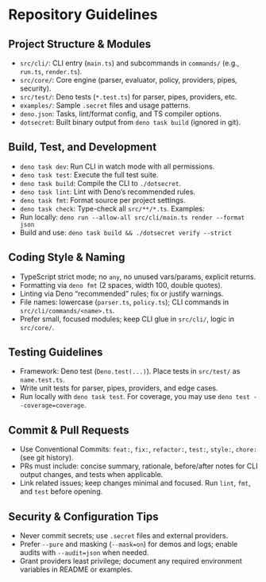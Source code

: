 # Repository Guidelines

## Project Structure & Modules

- `src/cli/`: CLI entry (`main.ts`) and subcommands in `commands/` (e.g., `run.ts`, `render.ts`).
- `src/core/`: Core engine (parser, evaluator, policy, providers, pipes, security).
- `src/test/`: Deno tests (`*.test.ts`) for parser, pipes, providers, etc.
- `examples/`: Sample `.secret` files and usage patterns.
- `deno.json`: Tasks, lint/format config, and TS compiler options.
- `dotsecret`: Built binary output from `deno task build` (ignored in git).

## Build, Test, and Development

- `deno task dev`: Run CLI in watch mode with all permissions.
- `deno task test`: Execute the full test suite.
- `deno task build`: Compile the CLI to `./dotsecret`.
- `deno task lint`: Lint with Deno’s recommended rules.
- `deno task fmt`: Format source per project settings.
- `deno task check`: Type-check all `src/**/*.ts`.
  Examples:
- Run locally: `deno run --allow-all src/cli/main.ts render --format json`
- Build and use: `deno task build && ./dotsecret verify --strict`

## Coding Style & Naming

- TypeScript strict mode; no `any`, no unused vars/params, explicit returns.
- Formatting via `deno fmt` (2 spaces, width 100, double quotes).
- Linting via Deno “recommended” rules; fix or justify warnings.
- File names: lowercase (`parser.ts`, `policy.ts`); CLI commands in `src/cli/commands/<name>.ts`.
- Prefer small, focused modules; keep CLI glue in `src/cli/`, logic in `src/core/`.

## Testing Guidelines

- Framework: Deno test (`Deno.test(...)`). Place tests in `src/test/` as `name.test.ts`.
- Write unit tests for parser, pipes, providers, and edge cases.
- Run locally with `deno task test`. For coverage, you may use `deno test --coverage=coverage`.

## Commit & Pull Requests

- Use Conventional Commits: `feat:`, `fix:`, `refactor:`, `test:`, `style:`, `chore:` (see git history).
- PRs must include: concise summary, rationale, before/after notes for CLI output changes, and tests when applicable.
- Link related issues; keep changes minimal and focused. Run `lint`, `fmt`, and `test` before opening.

## Security & Configuration Tips

- Never commit secrets; use `.secret` files and external providers.
- Prefer `--pure` and masking (`--mask=on`) for demos and logs; enable audits with `--audit=json` when needed.
- Grant providers least privilege; document any required environment variables in README or examples.
